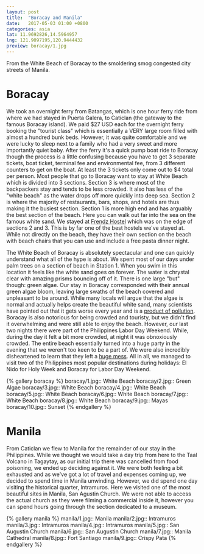 ```yaml
---
layout: post
title:  "Boracay and Manila"
date:   2017-05-03 01:00 +0800
categories: asia
lat: 11.9692826,14.5964957
lng: 121.9097195,120.9444432
preview: boracay/1.jpg
---
```


From the White Beach of Boracay to the smoldering smog congested city streets of Manila.

<!--more-->

# Boracay

We took an overnight ferry from Batangas, which is one hour ferry ride from where we had stayed in Puerta Galera, to Caticlan (the gateway to the famous Boracay island). We paid $27 USD each for the
overnight ferry booking the "tourist class" which is essentially a VERY large room filled with almost a hundred bunk beds. However, it was quite comfortable and we were lucky to sleep next to a
family who had a very sweet and more importantly quiet baby. After the ferry it's a quick pump boat ride to Boracay though the process is a little confusing because you have to get 3 separate tickets,
boat ticket, terminal fee and environmental fee, from 3 different counters to get on the boat. At least the 3 tickets only come out to $4 total per person. Most people that go to Boracay want to stay
at White Beach which is divided into 3 sections. Section 3 is where most of the backpackers stay and tends to be less crowded. It also has less of the "white beach" as the water drops off more quickly
into deep sea. Section 2 is where the majority of restaurants, bars, shops, and hotels are thus making it the busiest section. Section 1 is more high end and has arguably the best section of the beach.
Here you can walk out far into the sea on the famous white sand. We stayed at [Frendz Hostel](https://www.frendzresortboracay.com/) which was on the edge of sections 2 and 3. This is by far one of the
best hostels we've stayed at. While not directly on the beach, they have their own section on the beach with beach chairs that you can use and include a free pasta dinner night.

The White Beach of Boracay is absolutely spectacular and one can quickly understand what all of the hype is about. We spent most of our days under palm trees on a section of beach in Station 1. When
you swim in this location it feels like the white sand goes on forever. The water is chrystal clear with amazing prisms bouncing off of it. There is one large "but" though: green algae. Our stay in
Boracay corresponded with their annual green algae bloom, leaving large swaths of the beach covered and unpleasant to be around. While many locals will argue that the algae is normal and actually
helps create the beautiful white sand, many scientists have pointed out that it gets worse every year and is a
[product of pollution](http://news.abs-cbn.com/life/03/21/17/slimy-algae-in-boracay-stir-debate-among-locals-experts). Boracay is also notorious for being crowded and touristy, but we didn't find it
overwhelming and were still able to enjoy the beach. However, our last two nights there were part of the Philippines Labor Day Weekend. While, during the day it felt a bit more crowded, at night it
was obnoxiously crowded. The entire beach essentially turned into a huge party in the evening that we weren't too keen to be a part of. We were also incredibly disheartened to learn that they left
a [huge mess](https://newsinfo.inquirer.net/893484/tourists-pack-boracay-but-leave-island-dirty). All in all, we managed to visit two of the Philippines most popular destinations during holidays:
El Nido for Holy Week and Boracay for Labor Day Weekend.

{% gallery boracay %}
boracay/1.jpg:: White Beach
boracay/2.jpg:: Green Algae
boracay/3.jpg:: White Beach
boracay/4.jpg:: White Beach
boracay/5.jpg:: White Beach
boracay/6.jpg:: White Beach
boracay/7.jpg:: White Beach
boracay/8.jpg:: White Beach
boracay/9.jpg:: Mayas
boracay/10.jpg:: Sunset
{% endgallery %}

# Manila

From Caticlan we flew to Manila for the remainder of our stay in the Philippines. While we thought we would take a day trip from here to the Taal Volcano in Tagaytay, as our initial trip there was
cancelled from food poisoning, we ended up deciding against it. We were both  feeling a bit exhausted and as we've got a lot of travel and expenses coming up, we decided to spend time in Manila 
unwinding. However, we did spend one day visiting the historical quarter, Intramuros. Here we visited one of the most beautiful sites in Manila, San Agustin Church. We were not able to access the 
actual church as they were filming a commercial inside it, however you can spend hours going through the section dedicated to a museum.

{% gallery manila %}
manila/1.jpg:: Manila
manila/2.jpg:: Intramuros
manila/3.jpg:: Intramuros
manila/4.jpg:: Intramuros
manila/5.jpg:: San Augustin Church
manila/6.jpg:: San Augustin Church
manila/7.jpg:: Manila Cathedral
manila/8.jpg:: Fort Santiago
manila/9.jpg:: Crispy Pata
{% endgallery %}
